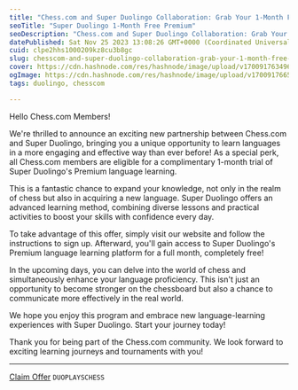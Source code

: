 ```yaml
---
title: "Chess.com and Super Duolingo Collaboration: Grab Your 1-Month Free Premium Language Learning!"
seoTitle: "Super Duolingo 1-Month Free Premium"
seoDescription: "Chess.com and Super Duolingo Collaboration: Grab Your 1-Month Free Premium Language Learning!"
datePublished: Sat Nov 25 2023 13:08:26 GMT+0000 (Coordinated Universal Time)
cuid: clpe2hhs1000209kz8cu3b8gc
slug: chesscom-and-super-duolingo-collaboration-grab-your-1-month-free-premium-language-learning
cover: https://cdn.hashnode.com/res/hashnode/image/upload/v1700917634964/3b69b632-f7c6-4070-af38-b9ebd0aa9817.png
ogImage: https://cdn.hashnode.com/res/hashnode/image/upload/v1700917665723/1dffd37a-b2d1-4c56-9e27-dc3238964c13.png
tags: duolingo, chesscom

---
```


Hello Chess.com Members!

We're thrilled to announce an exciting new partnership between Chess.com and Super Duolingo, bringing you a unique opportunity to learn languages in a more engaging and effective way than ever before! As a special perk, all Chess.com members are eligible for a complimentary 1-month trial of Super Duolingo's Premium language learning.

This is a fantastic chance to expand your knowledge, not only in the realm of chess but also in acquiring a new language. Super Duolingo offers an advanced learning method, combining diverse lessons and practical activities to boost your skills with confidence every day.

To take advantage of this offer, simply visit our website and follow the instructions to sign up. Afterward, you'll gain access to Super Duolingo's Premium language learning platform for a full month, completely free!

In the upcoming days, you can delve into the world of chess and simultaneously enhance your language proficiency. This isn't just an opportunity to become stronger on the chessboard but also a chance to communicate more effectively in the real world.

We hope you enjoy this program and embrace new language-learning experiences with Super Duolingo. Start your journey today!

Thank you for being part of the Chess.com community. We look forward to exciting learning journeys and tournaments with you!

---

[Claim Offer](https://www.duolingo.com/redeem?code=DUOPLAYSCHESS) `DUOPLAYSCHESS`